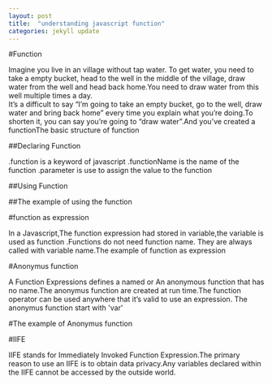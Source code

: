 ```yaml
---
layout: post
title:  "understanding javascript function"
categories: jekyll update
---
```

#Function

<p> Imagine you live in an village without tap water. To get water, you need to take a empty bucket, head to the well in the middle of the village, draw water from the well and head back home.You need to draw water from this well multiple times a day.<br> It’s a difficult to say “I’m going to take an empty bucket, go to the well, draw water and bring back home” every time you explain what you’re doing.<span>To shorten it, you can say you’re going to “draw water”.And  you’ve created a function</span>The basic structure of function
</p>


<script src="https://gist.github.com/ashish4497/a231e340d0f567ecbb0d1a1af4566f54.js"></script>

##Declaring Function

<p>
	.function is a keyword of javascript
	.functionName is the name of the function
    .parameter is use to assign the value to the function

 ##Using Function

##The example of using the function
<script src="https://gist.github.com/ashish4497/4c8578f783861da0630d813a93af6e1d.js"></script>


#function as expression

<p>In a Javascript,The function expression had stored in variable,the variable is used as function .Functions do not need function name. They are always called with variable name.The example of function as expression </p>

<script src="https://gist.github.com/ashish4497/8e4a8cf38ab01144636c6aa756523eb1.js"></script>

#Anonymus function

<p>A Function Expressions defines a named or An anonymous function that has no name.The anonymus function are created at run time.The function operator can be used anywhere that it’s valid to use an expression. The anonymus function start with 'var'</p>

#The example of Anonymus function

<script src="https://gist.github.com/ashish4497/5e5e45a15ce4ea9ae326f12a93992aac.js"></script>

#IIFE
<p>IIFE stands for Immediately Invoked Function Expression.The primary reason to use an IIFE is to obtain data privacy.Any variables declared within the IIFE cannot be accessed by the outside world.</p>


<script src="https://gist.github.com/ashish4497/7fe05309b934a741984ed29cb4166b54.js">
</script>
